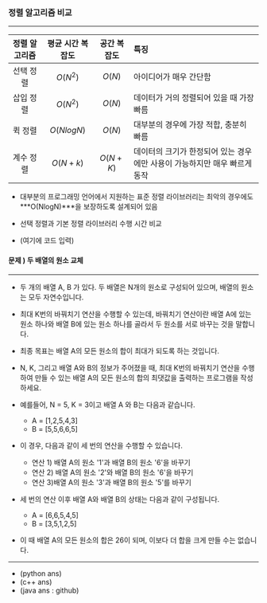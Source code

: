 ### 정렬 알고리즘 비교

---

| 정렬 알고리즘 | 평균 시간 복잡도 | 공간 복잡도 | 특징                                                         |
| :-----------: | :--------------: | :---------: | :----------------------------------------------------------- |
|   선택 정렬   |      $O(N^2)$      |    $O(N)$     | 아이디어가 매우 간단함                                       |
|   삽입 정렬   |      $O(N^2)$      |    $O(N)$     | 데이터가 거의 정렬되어 있을 때 가장 빠름                     |
|    퀵 정렬    |     $O(NlogN)$     |    $O(N)$     | 대부분의 경우에 가장 적합, 충분히 빠름                       |
|   계수 정렬   |      $O(N+k)$      |   $O(N+K)$    | 데이터의 크기가 한정되어 있는 경우에만 사용이 가능하지만 매우 빠르게 동작 |

- 대부분의 프로그래밍 언어에서 지원하는 표준 정렬 라이브러리는 최악의 경우에도 ***O(NlogN)***을 보장하도록 설계되어 있음

- 선택 정렬과 기본 정렬 라이브러리 수행 시간 비교
- (여기에 코드 입력)



#### 문제 ) 두 배열의 원소 교체

---

- 두 개의 배열 A, B 가 있다. 두 배열은 N개의 원소로 구성되어 있으며, 배열의 원소는 모두 자연수입니다.
- 최대 K번의 바꿔치기 연산을 수행할 수 있는데, 바꿔치기 연산이란 배열 A에 있는 원소 하나와 배열 B에 있는 원소 하나를 골라서 두 원소를 서로 바꾸는 것을 말합니다.
- 최종 목표는 배열 A의 모든 원소의 합이 최대가 되도록 하는 것입니다.
- N, K, 그리고 배열 A와 B의 정보가 주어졌을 때, 최대 K번의 바꿔치기 연산을 수행하여 만들 수 있는 배열 A의 모든 원소의 합의 최댓값을 출력하는 프로그램을 작성하세요.



- 예를들어, N = 5, K = 3이고 배열 A 와 B는 다음과 같습니다.
  - A = [1,2,5,4,3]
  - B = [5,5,6,6,5]
- 이 경우, 다음과 같이 세 번의 연산을 수행할 수 있습니다.
  - 연산 1) 배열 A의 원소 '1'과 배열 B의 원소 '6'을 바꾸기
  - 연산 2) 배열 A의 원소 '2'와 배열 B의 원소 '6'을 바꾸기
  - 연산 3)배열 A의 원소 '3'과 배열 B의 원소 '5'를 바꾸기
- 세 번의 연산 이후 배열 A와 배열 B의 상태는 다음과 같이 구성됩니다.
  - A = [6,6,5,4,5]
  - B = [3,5,1,2,5]
- 이 때 배열 A의 모든 원소의 합은 26이 되며, 이보다 더 합을 크게 만들 수는 없습니다.

---

- (python ans)
- (c++ ans)
- (java ans : github)